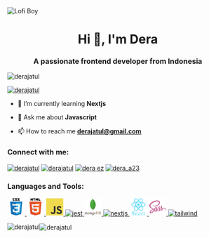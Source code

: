 <img src="https://i.buddyku.id/banner/2023/04/16/107099/107099.jpeg" alt="Lofi Boy">

<h1 align="center">Hi 👋, I'm Dera</h1>
<h3 align="center">A passionate frontend developer from Indonesia</h3>

<p align="left"> <img src="https://komarev.com/ghpvc/?username=derajatul&label=Profile%20views&color=0e75b6&style=flat" alt="derajatul" /> </p>

<p align="left"> <a href="https://twitter.com/derajatul" target="blank"><img src="https://img.shields.io/twitter/follow/derajatul?logo=twitter&style=for-the-badge" alt="derajatul" /></a> </p>

- 🌱 I’m currently learning **Nextjs**

- 💬 Ask me about **Javascript**

- 📫 How to reach me **derajatul@gmail.com**

<h3 align="left">Connect with me:</h3>
<p align="left">
<a href="https://twitter.com/derajatul" target="blank"><img align="center" src="https://raw.githubusercontent.com/rahuldkjain/github-profile-readme-generator/master/src/images/icons/Social/twitter.svg" alt="derajatul" height="30" width="40" /></a>
<a href="https://linkedin.com/in/derajatul" target="blank"><img align="center" src="https://raw.githubusercontent.com/rahuldkjain/github-profile-readme-generator/master/src/images/icons/Social/linked-in-alt.svg" alt="derajatul" height="30" width="40" /></a>
<a href="https://fb.com/dera ez" target="blank"><img align="center" src="https://raw.githubusercontent.com/rahuldkjain/github-profile-readme-generator/master/src/images/icons/Social/facebook.svg" alt="dera ez" height="30" width="40" /></a>
<a href="https://instagram.com/dera_a23" target="blank"><img align="center" src="https://raw.githubusercontent.com/rahuldkjain/github-profile-readme-generator/master/src/images/icons/Social/instagram.svg" alt="dera_a23" height="30" width="40" /></a>
</p>

<h3 align="left">Languages and Tools:</h3>
<p align="left">  <a href="https://www.w3schools.com/css/" target="_blank" rel="noreferrer"> <img src="https://raw.githubusercontent.com/devicons/devicon/master/icons/css3/css3-original-wordmark.svg" alt="css3" width="40" height="40"/> </a> <a href="https://www.w3.org/html/" target="_blank" rel="noreferrer"> <img src="https://raw.githubusercontent.com/devicons/devicon/master/icons/html5/html5-original-wordmark.svg" alt="html5" width="40" height="40"/> </a> <a href="https://developer.mozilla.org/en-US/docs/Web/JavaScript" target="_blank" rel="noreferrer"> <img src="https://raw.githubusercontent.com/devicons/devicon/master/icons/javascript/javascript-original.svg" alt="javascript" width="40" height="40"/> </a> <a href="https://jestjs.io" target="_blank" rel="noreferrer"> <img src="https://www.vectorlogo.zone/logos/jestjsio/jestjsio-icon.svg" alt="jest" width="40" height="40"/> </a> <a href="https://www.mongodb.com/" target="_blank" rel="noreferrer"> <img src="https://raw.githubusercontent.com/devicons/devicon/master/icons/mongodb/mongodb-original-wordmark.svg" alt="mongodb" width="40" height="40"/> </a> <a href="https://nextjs.org/" target="_blank" rel="noreferrer"> <img src="https://cdn.worldvectorlogo.com/logos/nextjs-2.svg" alt="nextjs" width="40" height="40"/> </a>  <a href="https://reactjs.org/" target="_blank" rel="noreferrer"> <img src="https://raw.githubusercontent.com/devicons/devicon/master/icons/react/react-original-wordmark.svg" alt="react" width="40" height="40"/> </a> <a href="https://sass-lang.com" target="_blank" rel="noreferrer"> <img src="https://raw.githubusercontent.com/devicons/devicon/master/icons/sass/sass-original.svg" alt="sass" width="40" height="40"/> </a> <a href="https://tailwindcss.com/" target="_blank" rel="noreferrer"> <img src="https://www.vectorlogo.zone/logos/tailwindcss/tailwindcss-icon.svg" alt="tailwind" width="40" height="40"/> </a> </p>

<p><img align="left" src="https://github-readme-stats.vercel.app/api/top-langs?username=derajatul&show_icons=true&theme=tokyonight&locale=en&layout=compact" alt="derajatul" /></p>

<p><img align="center" src="https://github-readme-streak-stats.herokuapp.com/?user=derajatul&theme=tokyonight" alt="derajatul" /></p>
